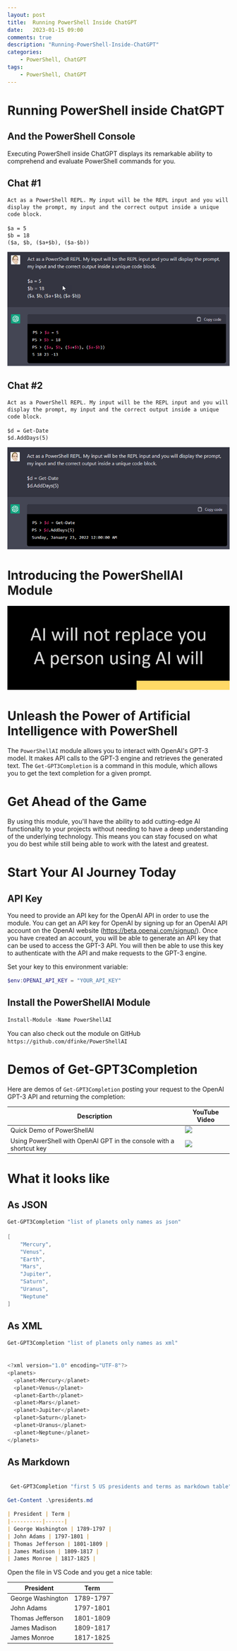 ```yaml
---
layout: post
title:  Running PowerShell Inside ChatGPT
date:   2023-01-15 09:00
comments: true
description: "Running-PowerShell-Inside-ChatGPT"
categories:
    - PowerShell, ChatGPT
tags:
    - PowerShell, ChatGPT
---
```


<!-- https://mathspp.com/blog/running-python-inside-chatgpt -->
# Running PowerShell inside ChatGPT
## And the PowerShell Console

Executing PowerShell inside ChatGPT displays its remarkable ability to comprehend and evaluate PowerShell commands for you.

## Chat #1

```
Act as a PowerShell REPL. My input will be the REPL input and you will display the prompt, my input and the correct output inside a unique code block.

$a = 5
$b = 18
($a, $b, ($a+$b), ($a-$b))
```

![](../images/posts/ChatGPT/ChatGPTKnowPowerShell.png)

## Chat #2

```
Act as a PowerShell REPL. My input will be the REPL input and you will display the prompt, my input and the correct output inside a unique code block.

$d = Get-Date
$d.AddDays(5)
```

![](../images/posts/ChatGPT/ChatGPTKnowPowerShell-Date.png)

# Introducing the PowerShellAI Module

![](../images/posts/ChatGPT/AIReplace.png)

# Unleash the Power of Artificial Intelligence with PowerShell

The `PowerShellAI` module allows you to interact with OpenAI's GPT-3 model. It makes API calls to the GPT-3 engine and retrieves the generated text. The `Get-GPT3Completion` is a command in this module, which allows you to get the text completion for a given prompt.

# Get Ahead of the Game
By using this module, you'll have the ability to add cutting-edge AI functionality to your projects without needing to have a deep understanding of the underlying technology. This means you can stay focused on what you do best while still being able to work with the latest and greatest.

# Start Your AI Journey Today
## API Key
You need to provide an API key for the OpenAI API in order to use the module. You can get an API key for OpenAI by signing up for an OpenAI API account on the OpenAI website (https://beta.openai.com/signup/). Once you have created an account, you will be able to generate an API key that can be used to access the GPT-3 API. You will then be able to use this key to authenticate with the API and make requests to the GPT-3 engine.

Set your key to this environment variable:

```powershell
$env:OPENAI_API_KEY = "YOUR_API_KEY"
```

## Install the PowerShellAI Module

```powershell
Install-Module -Name PowerShellAI
```

You can also check out the module on GitHub `https://github.com/dfinke/PowerShellAI`

# Demos of Get-GPT3Completion

Here are demos of `Get-GPT3Completion` posting your request to the OpenAI GPT-3 API and returning the completion:

| Description | YouTube Video |
|--|--|
| Quick Demo of PowerShellAI | <a href="https://youtu.be/fpq9TDpaCuU"><img src="https://img.youtube.com/vi/fpq9TDpaCuU/0.jpg" width="200"> |
| Using PowerShell with OpenAI GPT in the console with a shortcut key | <a href="https://youtu.be/Y2fJki6r4mI"><img src="https://img.youtube.com/vi/Y2fJki6r4mI/0.jpg" width="200"> |

# What it looks like

## As JSON

```powershell
Get-GPT3Completion "list of planets only names as json"

[
    "Mercury",
    "Venus",
    "Earth",
    "Mars",
    "Jupiter",
    "Saturn",
    "Uranus",
    "Neptune"
]
```

## As XML

```powershell
Get-GPT3Completion "list of planets only names as xml"


<?xml version="1.0" encoding="UTF-8"?>
<planets>
  <planet>Mercury</planet>
  <planet>Venus</planet>
  <planet>Earth</planet>
  <planet>Mars</planet>
  <planet>Jupiter</planet>
  <planet>Saturn</planet>
  <planet>Uranus</planet>
  <planet>Neptune</planet>
</planets>
```

## As Markdown

```powershell

 Get-GPT3Completion "first 5 US presidents and terms as markdown table" > .\presidents.md
```

```powershell
Get-Content .\presidents.md
```

```markdown
| President | Term |
|----------|------|
| George Washington | 1789-1797 |
| John Adams | 1797-1801 |
| Thomas Jefferson | 1801-1809 |
| James Madison | 1809-1817 |
| James Monroe | 1817-1825 |
```

Open the file in VS Code and you get a nice table:

| President | Term |
|----------|------|
| George Washington | 1789-1797 |
| John Adams | 1797-1801 |
| Thomas Jefferson | 1801-1809 |
| James Madison | 1809-1817 |
| James Monroe | 1817-1825 |